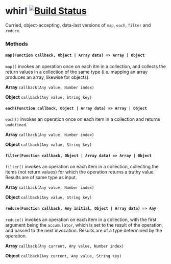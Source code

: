 # whirl [![Build Status](https://travis-ci.org/nickb1080/whirl.svg?branch=master)](https://travis-ci.org/nickb1080/whirl)

Curried, object-accepting, data-last versions of `map`, `each`, `filter` and `reduce`. 

### Methods

#### `map(Function callback, Object | Array data) => Array | Object`
`map()` invokes an operation once on each itm in a collection, and collects the return values in a collection of the same type (i.e. mapping an array produces an array, likewise for objects).

**Array**
`callback(Any value, Number index)`

**Object**
`callback(Any value, String key)`


#### `each(Function callback, Object | Array data) => Array | Object`
`each()` invokes an operation once on each item in a collection and returns `undefined`.

**Array**
`callback(Any value, Number index)`

**Object**
`callback(Any value, String key)`

#### `filter(Function callback, Object | Array data) => Array | Object`
`filter()` invokes an operation on each item in a collection, collecting the items (not return values) for which the operation returns a truthy value. Results are of same type as input.

**Array**
`callback(Any value, Number index)`

**Object**
`callback(Any value, String key)`

#### `reduce(Function callback, Any initial, Object | Array data) => Any`
`reduce()` invokes an operation on each item in a collection, with the first argument being the `accumulator`, which is set to the result of the operation, and passed to the next invocation. Results are of a type determined by the operation.

**Array**
`callback(Any current, Any value, Number index)`

**Object**
`callback(Any current, Any value, String key)`